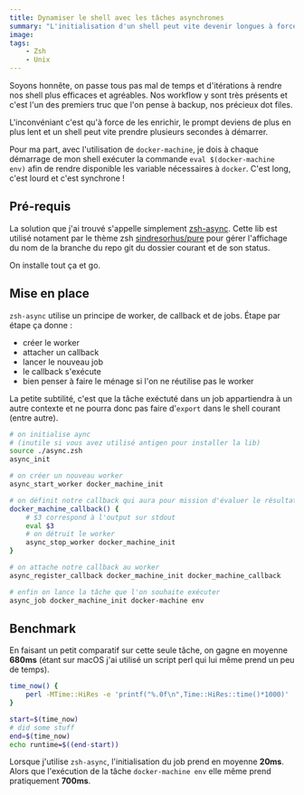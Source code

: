 ```yaml
---
title: Dynamiser le shell avec les tâches asynchrones
summary: "L'initialisation d'un shell peut vite devenir longues à force d'y ajouter divers tâches. Voici comment rendre asynchrone une parties de ces tâches"
image:
tags:
    - Zsh
    - Unix
---
```


Soyons honnête, on passe tous pas mal de temps et d'itérations à rendre nos shell plus efficaces et agréables. Nos workflow y sont très présents et c'est l'un des premiers truc que l'on pense à backup, nos précieux dot files.

L'inconvéniant c'est qu'à force de les enrichir, le prompt deviens de plus en plus lent et un shell peut vite prendre plusieurs secondes à démarrer.

Pour ma part, avec l'utilisation de `docker-machine`, je dois à chaque démarrage de mon shell exécuter la commande `eval $(docker-machine env)` afin de rendre disponible les variable nécessaires à `docker`. C'est long, c'est lourd et c'est synchrone !

## Pré-requis

La solution que j'ai trouvé s'appelle simplement [zsh-async](https://github.com/mafredri/zsh-async). Cette lib est utilisé notament par le thème zsh [sindresorhus/pure](https://github.com/sindresorhus/pure) pour gérer l'affichage du nom de la branche du repo git du dossier courant et de son status.

On installe tout ça et go.

## Mise en place

`zsh-async` utilise un principe de worker, de callback et de jobs. Étape par étape ça donne :
- créer le worker
- attacher un callback
- lancer le nouveau job
- le callback s'exécute
- bien penser à faire le ménage si l'on ne réutilise pas le worker

La petite subtilité, c'est que la tâche exéctuté dans un job appartiendra à un autre contexte et ne pourra donc pas faire d'`export` dans le shell courant (entre autre).

```zsh
# on initialise aync
# (inutile si vous avez utilisé antigen pour installer la lib)
source ./async.zsh
async_init

# on créer un nouveau worker 
async_start_worker docker_machine_init

# on définit notre callback qui aura pour mission d'évaluer le résultat du job dans le shell courant
docker_machine_callback() {
    # $3 correspond à l'output sur stdout
    eval $3
    # on détruit le worker
    async_stop_worker docker_machine_init
}

# on attache notre callback au worker
async_register_callback docker_machine_init docker_machine_callback

# enfin on lance la tâche que l'on souhaite exécuter
async_job docker_machine_init docker-machine env
```

## Benchmark

En faisant un petit comparatif sur cette seule tâche, on gagne en moyenne **680ms** (étant sur macOS j'ai utilisé un script perl qui lui même prend un peu de temps).

```zsh
time_now() {
    perl -MTime::HiRes -e 'printf("%.0f\n",Time::HiRes::time()*1000)'
}

start=$(time_now)
# did some stuff
end=$(time_now)
echo runtime=$((end-start))
```

Lorsque j'utilise `zsh-async`, l'initialisation du job prend en moyenne **20ms**. Alors que l'exécution de la tâche `docker-machine env` elle même prend pratiquement **700ms**.
